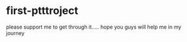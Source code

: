 # first-ptttroject
please support me to get through it.....
hope you guys will help me in my journey
